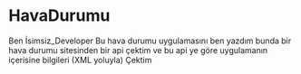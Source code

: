 # HavaDurumu
Ben İsimsiz_Developer Bu hava durumu uygulamasını ben yazdım bunda bir hava durumu sitesinden bir api çektim ve bu api ye göre uygulamanın içerisine bilgileri (XML yoluyla) Çektim
